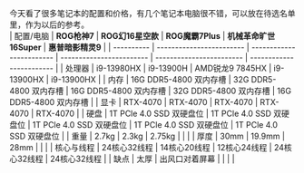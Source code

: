 今天看了很多笔记本的配置和价格，有几个笔记本电脑很不错，可以放在待选名单里，作为以后的参考。  
| 配置/电脑 | **ROG枪神7**             | **ROG幻16星空款**            | **ROG魔霸7Plus**        | **机械革命旷世16Super** | **惠普暗影精灵9**        |
| ---------- | ------------------------ | ------------------------ | ------------------------ | ------------------------ | ------------------------ |
| 处理器     | i9-13980HX               | i9-13900H                | AMD锐龙9 7845HX          | i9-13900HX               | i9-13900HX               |
| 内存       | 16G DDR5-4800 双内存槽   | 32G DDR5-4800 双内存槽   | 16G DDR5-4800 双内存槽   | 32G DDR5-4800 双内存槽   | 16G DDR5-4800 双内存槽   |
| 显卡       | RTX-4070                 | RTX-4070                 | RTX-4070                 | RTX-4070                 | RTX-4070                 |
| 硬盘       | 1T PCle 4.0 SSD 双硬盘位 | 1T PCle 4.0 SSD 双硬盘位 | 1T PCle 4.0 SSD 双硬盘位 | 1T PCle 4.0 SSD 双硬盘位 | 1T PCle 4.0 SSD 双硬盘位 |
| 重量       | 2.7kg                    | 2.3kg                    | 2.75kg                   |                          |                          |
| 厚度       | 30mm                     | 19.9mm                   | 28mm                     |                          |                          |
| 核心与线程 | 24核心32线程             | 14核心20线程             | 12核心24线程             | 24核心32线程             | 24核心32线程             |
| 缺点       | 太厚                     | 出风口对着屏幕           |                          |                          |                          |


